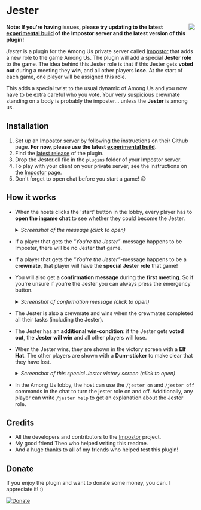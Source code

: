 # Jester

<img align="right" src="https://github.com/Maartii/Jester/blob/main/Screenshots/MiniJesterBG.png">

**Note: If you're having issues, please try updating to the latest [experimental build](https://ci.appveyor.com/project/Impostor/Impostor/branch/dev/artifacts) of the Impostor server and the latest version of this plugin!**

*Jester* is a plugin for the Among Us private server called [Impostor](https://github.com/Impostor/Impostor) that adds a new role to the game Among Us. The plugin will add a special **Jester role** to the game. The idea behind this Jester role is that if this Jester gets **voted out** during a meeting they **win**, and all other players **lose**. At the start of each game, one player will be assigned this role. 

This adds a special twist to the usual dynamic of Among Us and you now have to be extra careful who you vote. Your very suspicious crewmate standing on a body is probably the imposter... unless the **Jester** is among us. 

## Installation

1. Set up an [Impostor server](https://github.com/Impostor/Impostor) by following the instructions on their Github page. **For now, please use the latest [experimental build](https://ci.appveyor.com/project/Impostor/Impostor/branch/dev/artifacts).**
2. Find the [latest release](https://github.com/Maartii/Jester/releases) of the plugin. 
3. Drop the Jester.dll file in the `plugins` folder of your Impostor server.
4. To play with your client on your private server, see the instructions on the [Impostor](https://github.com/Impostor/Impostor) page.
5. Don't forget to open chat before you start a game! :wink:

## How it works

- When the hosts clicks the 'start' button in the lobby, every player has to **open the ingame chat** to see whether they could become the Jester. 

  <details> 
  <summary><i>Screenshot of the message (click to open)</i></summary>
   <img src="https://github.com/Maartii/Jester/blob/main/Screenshots/JesterAnnouncement.png" width="500"> 
</details>

- If a player that gets the *"You're the Jester"*-message happens to be Imposter, there will be no Jester that game.
- If a player that gets the *"You're the Jester"*-message happens to be a **crewmate**, that player will have the **special Jester role** that game!
- You will also get a **confirmation message** during the **first meeting**. So if you're unsure if you're the Jester you can always press the emergency button.

  <details> 
  <summary><i>Screenshot of confirmation message (click to open)</i></summary>
   <img src="https://github.com/Maartii/Jester/blob/main/Screenshots/JesterConfirmation.png" width="500"> 
</details>

- The Jester is also a crewmate and wins when the crewmates completed all their tasks (including the Jester).
- The Jester has an **additional win-condition**: if the Jester gets **voted out**, the **Jester will win** and all other players will lose.
- When the Jester wins, they are shown in the victory screen with a **Elf Hat**. The other players are shown with a **Dum-sticker** to make clear that they have lost.

  <details> 
  <summary><i>Screenshot of this special Jester victory screen (click to open)</i></summary>
   <img src="https://github.com/Maartii/Jester/blob/main/Screenshots/JesterWin.png" width="500"> 
</details>

- In the Among Us lobby, the host can use the `/jester on` and `/jester off` commands in the chat to turn the jester role on and off. Additionally, any player can write `/jester help` to get an explanation about the Jester role.

## Credits

- All the developers and contributors to the [Impostor](https://github.com/Impostor/Impostor) project.
- My good friend Theo who helped writing this readme.
- And a huge thanks to all of my friends who helped test this plugin! 

## Donate

If you enjoy the plugin and want to donate some money, you can. I appreciate it! :)

[![Donate](https://img.shields.io/badge/Donate-PayPal-green.svg)](https://www.paypal.com/cgi-bin/webscr?cmd=_donations&business=ZPDMYAHEHSZAY&currency_code=EUR)
